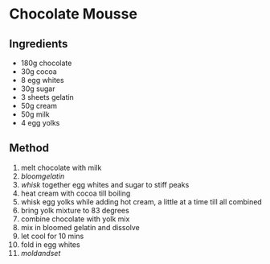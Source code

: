 # Chocolate Mousse

## Ingredients
- 180g chocolate
- 30g cocoa
- 8 egg whites
- 30g sugar
- 3 sheets gelatin
- 50g cream
- 50g milk
- 4 egg yolks

## Method
1. melt chocolate with milk
2. $bloom gelatin$
3. $whisk$ together egg whites and sugar to stiff peaks
4. heat cream with cocoa till boiling
5. whisk egg yolks while adding hot cream, a little at a time till all combined
6. bring yolk mixture to 83 degrees
7. combine chocolate with yolk mix
8. mix in bloomed gelatin and dissolve
9. let cool for 10 mins
10. fold in egg whites 
11. $mold and set$
